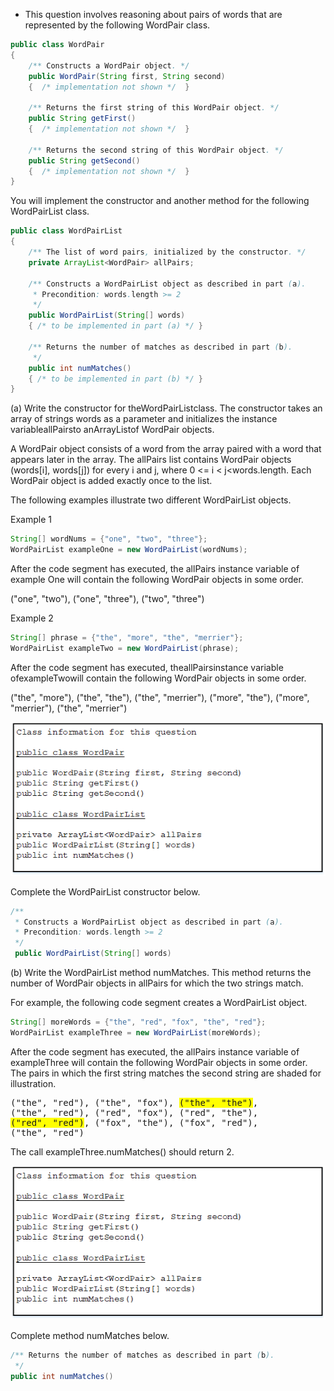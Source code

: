 * This question involves reasoning about pairs of words that are represented by the following WordPair class.

```java
public class WordPair 
{ 
    /** Constructs a WordPair object. */ 
    public WordPair(String first, String second) 
    {  /* implementation not shown */  } 
    
    /** Returns the first string of this WordPair object. */ 
    public String getFirst() 
    {  /* implementation not shown */  } 
    
    /** Returns the second string of this WordPair object. */ 
    public String getSecond() 
    {  /* implementation not shown */  } 
} 
```

You will implement the constructor and another method for the following WordPairList class. 

```java
public class WordPairList 
{ 
    /** The list of word pairs, initialized by the constructor. */ 
    private ArrayList<WordPair> allPairs; 
    
    /** Constructs a WordPairList object as described in part (a). 
     * Precondition: words.length >= 2 
     */ 
    public WordPairList(String[] words) 
    { /* to be implemented in part (a) */ } 
    
    /** Returns the number of matches as described in part (b). 
     */ 
    public int numMatches() 
    { /* to be implemented in part (b) */ } 
}
``` 

(a)  Write the constructor for theWordPairListclass. The constructor takes an array of strings words as a parameter and initializes the instance variableallPairsto anArrayListof WordPair objects.

A WordPair object consists of a word from the array paired with a word that appears later in the array. The allPairs list contains WordPair objects (words[i], words[j]) for every i and j, where 0 <= i < j<words.length.  Each WordPair object is added exactly once to the list. 

The following examples illustrate two different WordPairList objects.

Example 1
```java
String[] wordNums = {"one", "two", "three"}; 
WordPairList exampleOne = new WordPairList(wordNums); 
```

After the code segment has executed, the allPairs instance variable of example One will contain the following WordPair objects in some order. 

("one", "two"), ("one", "three"), ("two", "three")

Example 2
```java
String[] phrase = {"the", "more", "the", "merrier"}; 
WordPairList exampleTwo = new WordPairList(phrase); 
```

After the code segment has executed, theallPairsinstance variable ofexampleTwowill contain the following WordPair objects in some order.

("the", "more"), ("the", "the"), ("the", "merrier"), ("more", "the"), ("more", "merrier"), ("the", "merrier") 

![Section II - 11](../images/sectionII-11.png)

Complete the WordPairList constructor below.
```java
/** 
 * Constructs a WordPairList object as described in part (a). 
 * Precondition: words.length >= 2 
 */ 
 public WordPairList(String[] words)
``` 
(b)  Write  the WordPairList method numMatches. This method returns the number of WordPair objects in allPairs for which the two strings match. 

For example, the following code segment creates a WordPairList object.

```java
String[] moreWords = {"the", "red", "fox", "the", "red"}; 
WordPairList exampleThree = new WordPairList(moreWords);
```
After the code segment has executed, the allPairs instance variable of exampleThree will contain the following WordPair objects in some order. The pairs in which the first string matches the second string are shaded for illustration. 

<pre>
("the", "red"), ("the", "fox"), <span style="background-color:yellow;">("the", "the")</span>, 
("the", "red"), ("red", "fox"), ("red", "the"), 
<span style="background-color:yellow;">("red", "red")</span>, ("fox", "the"), ("fox", "red"), 
("the", "red")
</pre>


The call exampleThree.numMatches() should return 2.

![Section II - 11](../images/sectionII-11.png)

Complete method numMatches below. 
```java
/** Returns the number of matches as described in part (b). 
 */ 
public int numMatches()
```